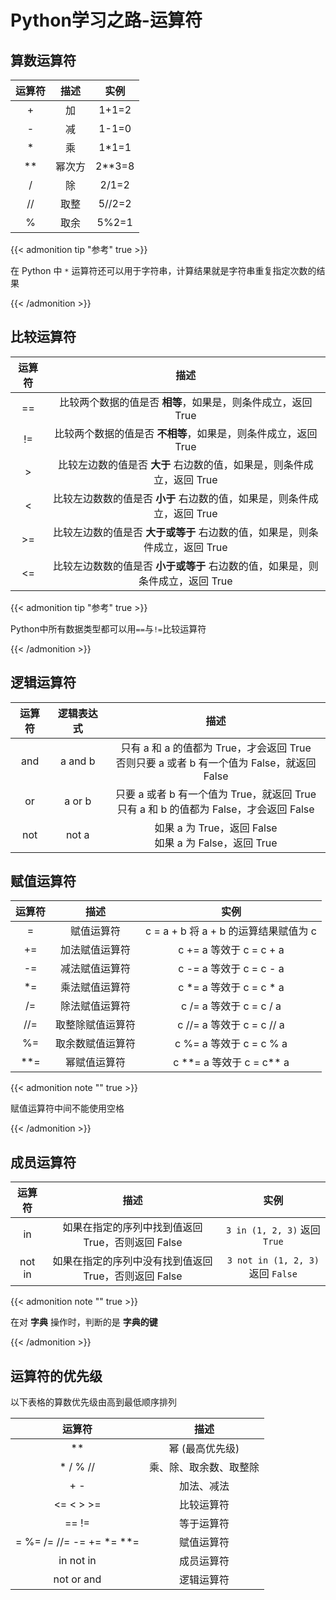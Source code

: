 # Python学习之路-运算符


## 算数运算符

| 运算符 |  描述  |  实例  |
| :----: | :----: | :----: |
|   +    |   加   | 1+1=2  |
|   -    |   减   | 1-1=0  |
|   *    |   乘   | 1*1=1  |
|   **   | 幂次方 | 2**3=8 |
|   /    |   除   | 2/1=2  |
|   //   |  取整  | 5//2=2 |
|   %    |  取余  | 5%2=1  |

{{< admonition tip "参考" true >}}

在 Python 中 `*` 运算符还可以用于字符串，计算结果就是字符串重复指定次数的结果

{{< /admonition >}}

## 比较运算符

| 运算符 |                             描述                             |
| :----: | :----------------------------------------------------------: |
|   ==   | 比较两个数据的值是否 **相等**，如果是，则条件成立，返回 True |
|   !=   | 比较两个数据的值是否 **不相等**，如果是，则条件成立，返回 True |
|   \>   | 比较左边数的值是否 **大于** 右边数的值，如果是，则条件成立，返回 True |
|   <    | 比较左边数数的值是否 **小于** 右边数的值，如果是，则条件成立，返回 True |
|  \>=   | 比较左边数的值是否 **大于或等于** 右边数的值，如果是，则条件成立，返回 True |
|   <=   | 比较左边数数的值是否 **小于或等于** 右边数的值，如果是，则条件成立，返回 True |

{{< admonition tip "参考" true >}}

Python中所有数据类型都可以用`==`与`!=`比较运算符

{{< /admonition >}}

## 逻辑运算符

| 运算符 | 逻辑表达式 |                             描述                             |
| :----: | :--------: | :----------------------------------------------------------: |
|  and   |  a and b   | 只有 a 和 a 的值都为 True，才会返回 True<br/>否则只要 a 或者 b 有一个值为 False，就返回 False |
|   or   |   a or b   | 只要 a 或者 b 有一个值为 True，就返回 True<br/>只有 a 和 b 的值都为 False，才会返回 False |
|  not   |   not a    |  如果 a 为 True，返回 False<br/>如果 a 为 False，返回 True   |

## 赋值运算符

| 运算符 |       描述       |               **实例**                |
| :----: | :--------------: | :-----------------------------------: |
|   =    |    赋值运算符    | c = a + b 将 a + b 的运算结果赋值为 c |
|   +=   |  加法赋值运算符  |        c += a 等效于 c = c + a        |
|   -=   |  减法赋值运算符  |        c -= a 等效于 c = c - a        |
|   *=   |  乘法赋值运算符  |        c *= a 等效于 c = c * a        |
|   /=   |  除法赋值运算符  |        c /= a 等效于 c = c / a        |
|  //=   | 取整除赋值运算符 |       c //= a 等效于 c = c // a       |
|   %=   | 取余数赋值运算符 |        c %= a 等效于 c = c % a        |
|  **=   |   幂赋值运算符   |     c \*\*= a 等效于 c = c\*\* a      |

{{< admonition note "" true >}}

赋值运算符中间不能使用空格

{{< /admonition >}}

## 成员运算符

| 运算符 |                         描述                          |               实例                |
| :----: | :---------------------------------------------------: | :-------------------------------: |
|   in   |   如果在指定的序列中找到值返回 True，否则返回 False   |   `3 in (1, 2, 3)` 返回 `True`    |
| not in | 如果在指定的序列中没有找到值返回 True，否则返回 False | `3 not in (1, 2, 3)` 返回 `False` |

{{< admonition note "" true >}}

在对 **字典** 操作时，判断的是 **字典的键**

{{< /admonition >}}

## 运算符的优先级

以下表格的算数优先级由高到最低顺序排列

|          运算符          |          描述          |
| :----------------------: | :--------------------: |
|            **            |    幂 (最高优先级)     |
|         * / % //         | 乘、除、取余数、取整除 |
|           + -            |       加法、减法       |
|        <= < > >=         |       比较运算符       |
|          == !=           |       等于运算符       |
| = %= /= //= -= += *= **= |       赋值运算符       |
|        in not in         |       成员运算符       |
|        not or and        |       逻辑运算符       |


